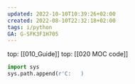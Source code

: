 ```yaml
---
updated: 2022-10-10T10:39:26+02:00
created: 2022-08-10T22:32:18+02:00
tags: i/python
GA: G-SFK3F1H705
---
```

top: [[010_Guide]]
top: [[020 MOC code]]

```py
import sys
sys.path.append(r'C:   )
```

